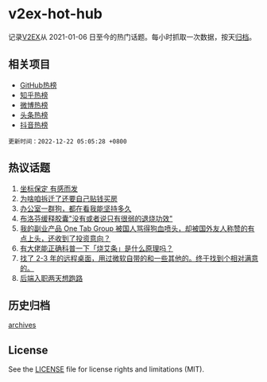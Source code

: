 # v2ex-hot-hub

 记录[V2EX](https://www.v2ex.com/)从 2021-01-06 日至今的热门话题。每小时抓取一次数据，按天[归档](archives)。
 
 ## 相关项目

- [GitHub热榜](https://github.com/snaildev/github-hot-hub)
- [知乎热榜](https://github.com/snaildev/zhihu-hot-hub)
- [微博热榜](https://github.com/snaildev/weibo-hot-hub)
- [头条热榜](https://github.com/snaildev/toutiao-hot-hub)
- [抖音热榜](https://github.com/snaildev/douyin-hot-hub)


 `更新时间：2022-12-22 05:05:28 +0800`

## 热议话题

1. [坐标保定 有感而发](https://www.v2ex.com/t/903884)
1. [为啥咱拆迁了还要自己贴钱买房](https://www.v2ex.com/t/903844)
1. [办公室一群狗，都在看我能坚持多久](https://www.v2ex.com/t/903940)
1. [布洛芬缓释胶囊"没有或者说只有很弱的退烧功效"](https://www.v2ex.com/t/903931)
1. [我的副业产品 One Tab Group 被国人骂得狗血喷头，却被国外友人称赞的有点上头，还收到了投资意向？](https://www.v2ex.com/t/903859)
1. [有大佬能正确科普一下「烧艾条」是什么原理吗？](https://www.v2ex.com/t/903909)
1. [找了 2-3 年的远程桌面，用过微软自带的和一些其他的。终于找到个相对满意的。](https://www.v2ex.com/t/903853)
1. [后端入职两天想跑路](https://www.v2ex.com/t/903903)

## 历史归档

[archives](archives)

## License

See the [LICENSE](LICENSE) file for license rights and limitations (MIT).
